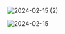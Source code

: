 ![2024-02-15 (2)](https://github.com/mostafavi82/KeyCode/assets/118309983/feaf047e-7ca4-44e0-943e-529a5e8bd4f6)

![2024-02-15](https://github.com/mostafavi82/KeyCode/assets/118309983/283405b3-437a-4754-81b1-f4761c46f6be)
